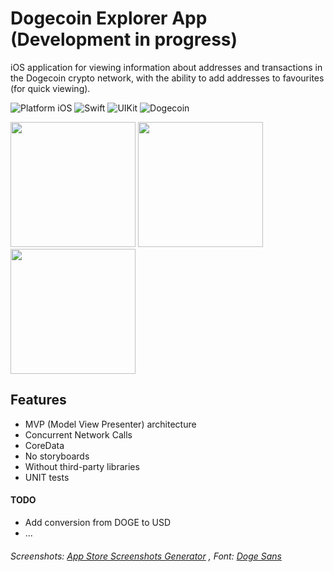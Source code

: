 # Dogecoin Explorer App (Development in progress)

iOS application for viewing information about addresses and transactions in the Dogecoin crypto network, with the ability to add addresses to favourites (for quick viewing).

![Platform iOS](https://img.shields.io/badge/platform-iOS-blue.svg)
![Swift](https://img.shields.io/badge/-Swift-orange.svg)
![UIKit](https://img.shields.io/badge/-UIKit-purple.svg)
![Dogecoin](https://img.shields.io/badge/-Dogecoin-yellow.svg)

<img src="https://github.com/032nnxkitty/DogeExplorerApp_iOS/blob/main/Screenshots/1.png" width="200"> <img src="https://github.com/032nnxkitty/DogeExplorerApp_iOS/blob/main/Screenshots/2.png" width="200"> <img src="https://github.com/032nnxkitty/DogeExplorerApp_iOS/blob/main/Screenshots/3.png" width="200"> 

## Features
- MVP (Model View Presenter) architecture
- Concurrent Network Calls
- CoreData
- No storyboards
- Without third-party libraries
- UNIT tests

#### TODO
- Add conversion from DOGE to USD
- ...

###### Screenshots: [App Store Screenshots Generator](https://screenshots.pro) , Font: [Doge Sans](https://github.com/sebastiangraz/dogesans)




